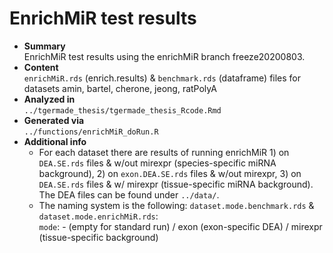 # EnrichMiR test results  
- **Summary**  
EnrichMiR test results using the enrichMiR branch freeze20200803.  
- **Content**  
`enrichMiR.rds` (enrich.results) & `benchmark.rds` (dataframe) files for datasets amin, bartel, cherone, jeong, ratPolyA  
- **Analyzed in**  
`../tgermade_thesis/tgermade_thesis_Rcode.Rmd`  
- **Generated via**  
`../functions/enrichMiR_doRun.R`  
- **Additional info**  
  - For each dataset there are results of running enrichMiR 1) on `DEA.SE.rds` files & w/out mirexpr (species-specific miRNA background), 2) on `exon.DEA.SE.rds` files & w/out mirexpr, 3) on `DEA.SE.rds` files & w/ mirexpr (tissue-specific miRNA background). The DEA files can be found under `../data/`.    
  - The naming system is the following: `dataset.mode.benchmark.rds` & `dataset.mode.enrichMiR.rds`:   
    `mode`: - (empty for standard run) / exon (exon-specific DEA) / mirexpr (tissue-specific background) 
